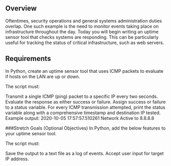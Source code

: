 ## Overview
Oftentimes, security operations and general systems administration duties overlap. One such example is the need to monitor events taking place on infrastructure throughout the day. Today you will begin writing an uptime sensor tool that checks systems are responding. This can be particularly useful for tracking the status of critical infrastructure, such as web servers.

## Requirements
In Python, create an uptime sensor tool that uses ICMP packets to evaluate if hosts on the LAN are up or down.

The script must:

Transmit a single ICMP (ping) packet to a specific IP every two seconds.
Evaluate the response as either success or failure.
Assign success or failure to a status variable.
For every ICMP transmission attempted, print the status variable along with a comprehensive timestamp and destination IP tested.
Example output: 2020-10-05 17:57:57.510261 Network Active to 8.8.8.8

###Stretch Goals (Optional Objectives)
In Python, add the below features to your uptime sensor tool.

The script must:

Save the output to a text file as a log of events.
Accept user input for target IP address.
